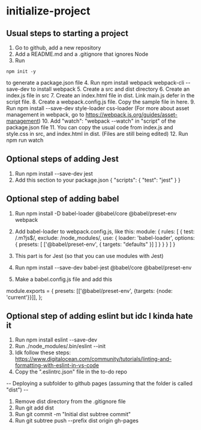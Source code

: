 # initialize-project

## Usual steps to starting a project

1. Go to github, add a new repository
2. Add a README.md and a .gitignore that ignores Node
3. Run 
```
npm init -y 
```
to generate a package.json file
4. Run npm install webpack webpack-cli --save-dev to install webpack
5. Create a src and dist directory
6. Create an index.js file in src
7. Create an index.html file in dist. Link main.js defer in the script file.
8. Create a webpack.config.js file. Copy the sample file in here.
9. Run npm install --save-dev style-loader css-loader (For more about asset management in webpack, go to https://webpack.js.org/guides/asset-management)
10. Add "watch": "webpack --watch" in "script" of the package.json file
11. You can copy the usual code from index.js and style.css in src, and index.html in dist. (Files are still being edited)
12. Run npm run watch

## Optional steps of adding Jest 

1. Run npm install --save-dev jest
2. Add this section to your package.json
{
  "scripts": {
    "test": "jest"
  }
}

## Optional step of adding babel

1. Run npm install -D babel-loader @babel/core @babel/preset-env webpack

2. Add babel-loader to webpack.config.js, like this:
module: {
  rules: [
    {
      test: /\.m?js$/,
      exclude: /node_modules/,
      use: {
        loader: 'babel-loader',
        options: {
          presets: [
            ['@babel/preset-env', { targets: "defaults" }]
          ]
        }
      }
    }
  ]
}

3. This part is for Jest (so that you can use modules with Jest)
4. Run npm install --save-dev babel-jest @babel/core @babel/preset-env
5. Make a babel.config.js file and add this

module.exports = {
  presets: [['@babel/preset-env', {targets: {node: 'current'}}]],
};

## Optional step of adding eslint but idc I kinda hate it

1. Run npm install eslint --save-dev
2. Run ./node_modules/.bin/eslint --init
3. Idk follow these steps: https://www.digitalocean.com/community/tutorials/linting-and-formatting-with-eslint-in-vs-code
4. Copy the ".eslintrc.json" file in the to-do repo

-- Deploying a subfolder to github pages (assuming that the folder is called "dist") --

1. Remove dist directory from the .gitignore file
2. Run git add dist
3. Run git commit -m "Initial dist subtree commit"
4. Run git subtree push --prefix dist origin gh-pages